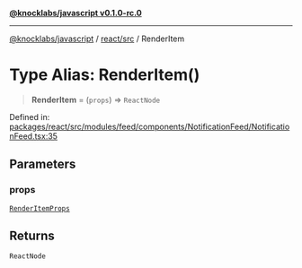[**@knocklabs/javascript v0.1.0-rc.0**](../../../README.md)

***

[@knocklabs/javascript](../../../modules.md) / [react/src](../README.md) / RenderItem

# Type Alias: RenderItem()

> **RenderItem** = (`props`) => `ReactNode`

Defined in: [packages/react/src/modules/feed/components/NotificationFeed/NotificationFeed.tsx:35](https://github.com/knocklabs/javascript/blob/main/packages/react/src/modules/feed/components/NotificationFeed/NotificationFeed.tsx#L35)

## Parameters

### props

[`RenderItemProps`](RenderItemProps.md)

## Returns

`ReactNode`
